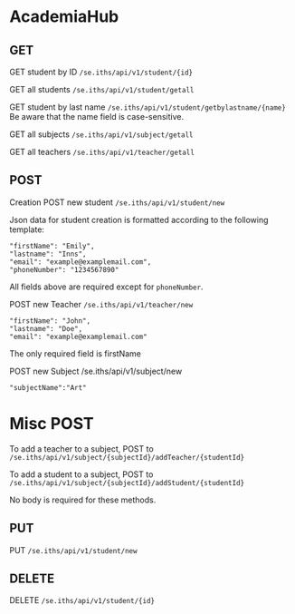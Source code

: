 # AcademiaHub

## GET
GET student by ID `/se.iths/api/v1/student/{id}`

GET all students `/se.iths/api/v1/student/getall`

GET student by last name `/se.iths/api/v1/student/getbylastname/{name}` Be aware that the name field is case-sensitive.

GET all subjects `/se.iths/api/v1/subject/getall`

GET all teachers `/se.iths/api/v1/teacher/getall`

## POST
Creation
POST new student `/se.iths/api/v1/student/new`

Json data for student creation is formatted according to the following template:


    "firstName": "Emily",
    "lastname": "Inns",
    "email": "example@examplemail.com",
    "phoneNumber": "1234567890"

All fields above are required except for `phoneNumber`.

POST new Teacher `/se.iths/api/v1/teacher/new`

    "firstName": "John",
    "lastname": "Doe",
    "email": "example@examplemail.com"
 
The only required field is firstName

POST new Subject /se.iths/api/v1/subject/new

    "subjectName":"Art"
# Misc POST
To add a teacher to a subject, POST to `/se.iths/api/v1/subject/{subjectId}/addTeacher/{studentId}`

To add a student to a subject, POST to `/se.iths/api/v1/subject/{subjectId}/addStudent/{studentId}`

No body is required for these methods.

## PUT
PUT `/se.iths/api/v1/student/new`

## DELETE
DELETE `/se.iths/api/v1/student/{id}`
